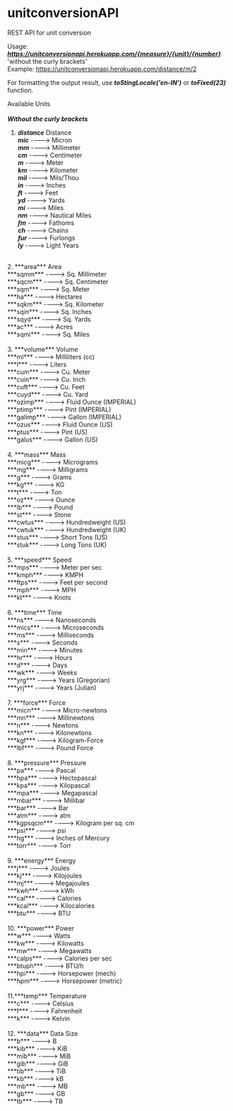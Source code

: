 # unitconversionAPI
REST API for unit conversion<br>

Usage: 
***https://unitconversionapi.herokuapp.com/{measure}/{unit}/{number}***
'without the curly brackets'<br>
Example: https://unitconversionapi.herokuapp.com/distance/m/2

For formatting the output result, use ***toStingLocale('en-IN')*** or ***toFixed(23)*** function.

Available Units<br> 
<br>
***Without the curly brackets***
1. ***distance*** Distance <br>
***mic*** ----> Micron<br>
***mm*** ----> Millimeter<br>
***cm*** ----> Centimeter<br>
***m*** ----> Meter<br>
***km*** ----> Kilometer<br>
***mil*** ----> Mils/Thou<br>
***in*** ----> Inches<br>
***ft*** ----> Feet<br>
***yd*** ----> Yards<br>
***mi*** ----> Miles<br>
***nm*** ----> Nautical Miles<br>
***fm*** ----> Fathoms<br>
***ch*** ----> Chains<br>
***fur*** ----> Furlongs<br>
***ly*** ----> Light Years<br>
<br>
2. ***area*** Area<br>
***sqmm*** ----> Sq. Millimeter<br>
***sqcm*** ----> Sq. Centimeter<br>
***sqm*** ----> Sq. Meter<br>
***ha*** ----> Hectares<br>
***sqkm*** ----> Sq. Kilometer<br>
***sqin*** ----> Sq. Inches<br>
***sqyd*** ----> Sq. Yards<br>
***ac*** ----> Acres<br>
***sqmi*** ----> Sq. Miles<br>
<br>
3. ***volume*** Volume<br>
***ml*** ----> Milliliters (cc)<br>
***l*** ----> Liters<br>
***cum*** ----> Cu. Meter<br>
***cuin*** ----> Cu. Inch<br>
***cuft*** ----> Cu. Feet<br>
***cuyd*** ----> Cu. Yard<br>
***ozimp*** ----> Fluid Ounce (IMPERIAL)<br>
***ptimp*** ----> Pint (IMPERIAL)<br>
***galimp*** ----> Gallon (IMPERIAL)<br>
***ozus*** ----> Fluid Ounce (US)<br>
***ptus*** ----> Pint (US)<br>
***galus*** ----> Gallon (US)<br>
<br>
4. ***mass*** Mass<br>
***micg*** ----> Micrograms<br>
***mg*** ----> Milligrams<br>
***g*** ----> Grams<br>
***kg*** ----> KG<br>
***t*** ----> Ton<br>
***oz*** ----> Ounce<br>
***lb*** ----> Pound<br>
***st*** ----> Stone<br>
***cwtus*** ----> Hundredweight (US)<br>
***cwtuk*** ----> Hundredweight (UK)<br>
***stus*** ----> Short Tons (US)<br>
***stuk*** ----> Long Tons (UK)<br>
<br>
5. ***speed*** Speed<br>
***mps*** ----> Meter per sec<br>
***kmph*** ----> KMPH<br>
***ftps*** ----> Feet per second<br>
***mph*** ----> MPH<br>
***kt*** ----> Knots<br>
<br>
6. ***time*** Time<br>
***ns*** ----> Nanoseconds<br>
***mics*** ----> Microseconds<br>
***ms*** ----> Milliseconds<br>
***s*** ----> Seconds<br>
***min*** ----> Minutes<br>
***hr*** ----> Hours<br>
***d*** ----> Days<br>
***wk*** ----> Weeks<br>
***yrg*** ----> Years (Gregorian)<br>
***yrj*** ----> Years (Julian)<br>
<br>
7. ***force*** Force<br>
***micn*** ----> Micro-newtons<br>
***mn*** ----> Millinewtons<br>
***n*** ----> Newtons<br>
***kn*** ----> Kilonewtons<br>
***kgf*** ----> Kilogram-Force<br>
***lbf*** ----> Pound Force<br>
<br>
8. ***pressure*** Pressure<br>
***pa*** ----> Pascal<br>
***hpa*** ----> Hectopascal<br>
***kpa*** ----> Kilopascal<br>
***mpa*** ----> Megapascal<br>
***mbar*** ----> Millibar<br>
***bar*** ----> Bar<br>
***atm*** ----> atm<br>
***kgpsqcm*** ----> Kilogram per sq. cm<br>
***psi*** ----> psi<br>
***hg*** ----> Inches of Mercury<br>
***torr*** ----> Torr<br>
<br>
9. ***energy*** Energy<br>
***j*** ----> Joules<br>
***kj*** ----> Kilojoules<br>
***mj*** ----> Megajoules<br>
***kwh*** ----> kWh<br>
***cal*** ----> Calories<br>
***kcal*** ----> Kilocalories<br>
***btu*** ----> BTU<br>
<br>
10. ***power*** Power<br>
***w*** ----> Watts<br>
***kw*** ----> Kilowatts<br>
***mw*** ----> Megawatts<br>
***calps*** ----> Calories per sec<br>
***btuph*** ----> BTU/h<br>
***hpi*** ----> Horsepower (mech)<br>
***hpm*** ----> Horsepower (metric)<br>
<br>
11.***temp*** Temperature<br>
***c*** ----> Celsius<br>
***f*** ----> Fahrenheit<br>
***k*** ----> Kelvin<br>
<br>
12. ***data*** Data Size<br>
***b*** ----> B<br>
***kib*** ----> KiB<br>
***mib*** ----> MiB<br>
***gib*** ----> GiB<br>
***tib*** ----> TiB<br>
***kb*** ----> kB<br>
***mb*** ----> MB<br>
***gb*** ----> GB<br>
***tb*** ----> TB<br><br>
